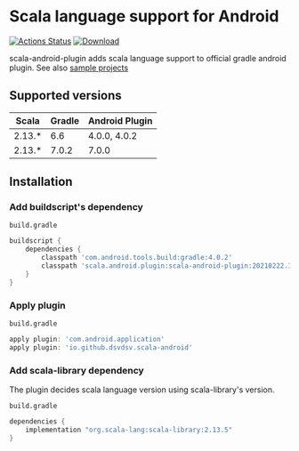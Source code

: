 # Scala language support for Android #

[![Actions Status](https://github.com/dsvdsv/scala-android-plugin/workflows/Continuous%20Integration/badge.svg)](https://github.com/dsvdsv/scala-android-plugin/actions)
[![Download](https://api.bintray.com/packages/dsvdsv/maven/scala-android-plugin/images/download.svg)](https://bintray.com/dsvdsv/maven/scala-android-plugin/_latestVersion)

scala-android-plugin adds scala language support to official gradle android plugin.
See also [sample projects](https://github.com/dsvdsv/android-fp-sample)

## Supported versions

| Scala  | Gradle | Android Plugin |
| ------ | ------ |----------------|
| 2.13.* | 6.6    | 4.0.0, 4.0.2   |
| 2.13.* | 7.0.2    | 7.0.0          |

## Installation

### Add buildscript's dependency

`build.gradle`
```groovy
buildscript {
    dependencies {
        classpath 'com.android.tools.build:gradle:4.0.2'
        classpath 'scala.android.plugin:scala-android-plugin:20210222.1057'
    }
}
```

### Apply plugin

`build.gradle`
```groovy
apply plugin: 'com.android.application'
apply plugin: 'io.github.dsvdsv.scala-android'
```

### Add scala-library dependency

The plugin decides scala language version using scala-library's version.

`build.gradle`
```groovy
dependencies {
    implementation "org.scala-lang:scala-library:2.13.5"
}
```